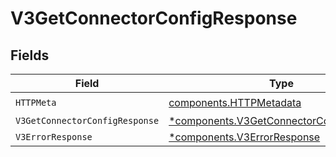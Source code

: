 # V3GetConnectorConfigResponse


## Fields

| Field                                                                                               | Type                                                                                                | Required                                                                                            | Description                                                                                         |
| --------------------------------------------------------------------------------------------------- | --------------------------------------------------------------------------------------------------- | --------------------------------------------------------------------------------------------------- | --------------------------------------------------------------------------------------------------- |
| `HTTPMeta`                                                                                          | [components.HTTPMetadata](../../models/components/httpmetadata.md)                                  | :heavy_check_mark:                                                                                  | N/A                                                                                                 |
| `V3GetConnectorConfigResponse`                                                                      | [*components.V3GetConnectorConfigResponse](../../models/components/v3getconnectorconfigresponse.md) | :heavy_minus_sign:                                                                                  | OK                                                                                                  |
| `V3ErrorResponse`                                                                                   | [*components.V3ErrorResponse](../../models/components/v3errorresponse.md)                           | :heavy_minus_sign:                                                                                  | Error                                                                                               |
